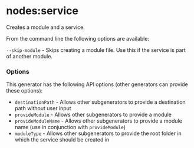 # nodes:service

Creates a module and a service.

From the command line the following options are available:

`--skip-module` - Skips creating a module file. Use this if the service is part of another module.

### Options

This generator has the following API options (other generators can provide these options):

* `destinationPath` - Allows other subgenerators to provide a destination path without user input
* `provideModule` - Allows other subgenerators to provide a module
* `provideModuleName` - Allows other subgenerators to provide a module name (use in conjunction with `provideModule`)
* `moduleType` - Allows other subgenerators to provide the root folder in which the service should be created in